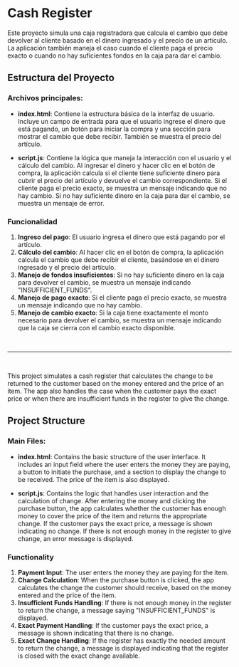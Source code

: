 # Cash Register

Este proyecto simula una caja registradora que calcula el cambio que debe devolver al cliente basado en el dinero ingresado y el precio de un artículo. La aplicación también maneja el caso cuando el cliente paga el precio exacto o cuando no hay suficientes fondos en la caja para dar el cambio.

## Estructura del Proyecto

### Archivos principales:
- **index.html**: Contiene la estructura básica de la interfaz de usuario. Incluye un campo de entrada para que el usuario ingrese el dinero que está pagando, un botón para iniciar la compra y una sección para mostrar el cambio que debe recibir. También se muestra el precio del artículo.
  
- **script.js**: Contiene la lógica que maneja la interacción con el usuario y el cálculo del cambio. Al ingresar el dinero y hacer clic en el botón de compra, la aplicación calcula si el cliente tiene suficiente dinero para cubrir el precio del artículo y devuelve el cambio correspondiente. Si el cliente paga el precio exacto, se muestra un mensaje indicando que no hay cambio. Si no hay suficiente dinero en la caja para dar el cambio, se muestra un mensaje de error.

### Funcionalidad

1. **Ingreso del pago**: El usuario ingresa el dinero que está pagando por el artículo.
2. **Cálculo del cambio**: Al hacer clic en el botón de compra, la aplicación calcula el cambio que debe recibir el cliente, basándose en el dinero ingresado y el precio del artículo.
3. **Manejo de fondos insuficientes**: Si no hay suficiente dinero en la caja para devolver el cambio, se muestra un mensaje indicando "INSUFFICIENT_FUNDS".
4. **Manejo de pago exacto**: Si el cliente paga el precio exacto, se muestra un mensaje indicando que no hay cambio.
5. **Manejo de cambio exacto**: Si la caja tiene exactamente el monto necesario para devolver el cambio, se muestra un mensaje indicando que la caja se cierra con el cambio exacto disponible.

<br>

---

<br>

This project simulates a cash register that calculates the change to be returned to the customer based on the money entered and the price of an item. The app also handles the case when the customer pays the exact price or when there are insufficient funds in the register to give the change.

## Project Structure

### Main Files:
- **index.html**: Contains the basic structure of the user interface. It includes an input field where the user enters the money they are paying, a button to initiate the purchase, and a section to display the change to be received. The price of the item is also displayed.
  
- **script.js**: Contains the logic that handles user interaction and the calculation of change. After entering the money and clicking the purchase button, the app calculates whether the customer has enough money to cover the price of the item and returns the appropriate change. If the customer pays the exact price, a message is shown indicating no change. If there is not enough money in the register to give change, an error message is displayed.

### Functionality

1. **Payment Input**: The user enters the money they are paying for the item.
2. **Change Calculation**: When the purchase button is clicked, the app calculates the change the customer should receive, based on the money entered and the price of the item.
3. **Insufficient Funds Handling**: If there is not enough money in the register to return the change, a message saying "INSUFFICIENT_FUNDS" is displayed.
4. **Exact Payment Handling**: If the customer pays the exact price, a message is shown indicating that there is no change.
5. **Exact Change Handling**: If the register has exactly the needed amount to return the change, a message is displayed indicating that the register is closed with the exact change available.
